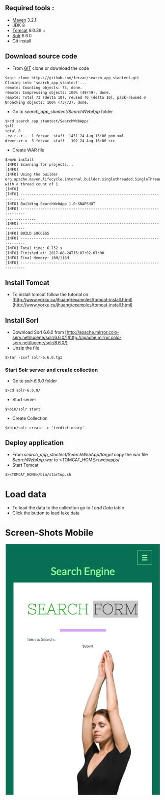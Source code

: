 
## Required tools :
* [Maven](https://maven.apache.org/) 3.2.1
* JDK 8
* [Tomcat](https://tomcat.apache.org/download-70.cgi) 6.0.39 +
* [Solr](http://www.apache.org/dyn/closer.lua/lucene/solr/6.6.0) 6.6.0
* [Git](https://www.atlassian.com/git/tutorials/install-git) install

## Download source code
* From [GIT](https://github.com/ferzac/search_app_stantect.git) clone or download the code
```
$>git clone https://github.com/ferzac/search_app_stantect.git
Cloning into 'search_app_stantect'...
remote: Counting objects: 73, done.
remote: Compressing objects: 100% (49/49), done.
remote: Total 73 (delta 10), reused 70 (delta 10), pack-reused 0
Unpacking objects: 100% (73/73), done.
```
* Go to *search_app_stantect/SearchWebApp* folder
```
$>cd search_app_stantect/SearchWebApp/
$>ll
total 8
-rw-r--r--  1 ferzac  staff  1451 24 Aug 15:06 pom.xml
drwxr-xr-x  3 ferzac  staff   102 24 Aug 15:06 src
```
* Create WAR file
```
$>mvn install
[INFO] Scanning for projects...
[INFO]
[INFO] Using the builder org.apache.maven.lifecycle.internal.builder.singlethreaded.SingleThreadedBuilder with a thread count of 1
[INFO]                                                                         
[INFO] ------------------------------------------------------------------------
[INFO] Building SearchWebApp 1.0-SNAPSHOT
[INFO] ------------------------------------------------------------------------
..............
[INFO] ------------------------------------------------------------------------
[INFO] BUILD SUCCESS
[INFO] ------------------------------------------------------------------------
[INFO] Total time: 6.752 s
[INFO] Finished at: 2017-08-24T15:07:02-07:00
[INFO] Final Memory: 16M/118M
[INFO] ------------------------------------------------------------------------
```
## Install Tomcat
* To install tomcat follow the tutorial on [http://www.yorku.ca/jhuang/examples/tomcat-install.html](http://www.yorku.ca/jhuang/examples/tomcat-install.html)

## Install Sorl
* Download Sorl 6.6.0 from [http://apache.mirror.colo-serv.net/lucene/solr/6.6.0/](http://apache.mirror.colo-serv.net/lucene/solr/6.6.0/)
* Unzip the file
```
$>tar -zxvf solr-6.6.0.tgz
```
### Start Solr server and create collection
* Go to *solr-6.6.0* folder
```
$>cd solr-6.6.0/
```
* Start server
```
$>bin/solr start
```
* Create Collection
```
$>bin/solr create -c 'tecdictionary'
```

## Deploy application
* From *search_app_stantect/SearchWebApp/target* copy the war file *SearchWebApp.war* to <TOMCAT_HOME>/webapps/
* Start Tomcat
```
$><TOMCAT_HOME>/bin/startup.sh
```

# Load data
* To load the data to the collection go to *Load Data* table
* Click the button to load fake data

# Screen-Shots Mobile
![Mobile](SearchApp_Mobile.png)
